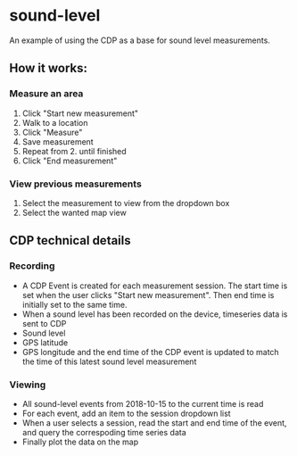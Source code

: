 # sound-level
An example of using the CDP as a base for sound level measurements.

## How it works:

### Measure an area
1. Click "Start new measurement"
2. Walk to a location
3. Click "Measure"
4. Save measurement
5. Repeat from 2. until finished
6. Click "End measurement"

### View previous measurements
1. Select the measurement to view from the dropdown box
2. Select the wanted map view


## CDP technical details

### Recording
 - A CDP Event is created for each measurement session. The start time is set when the user clicks "Start new measurement". Then end time is initially set to the same time.
 - When a sound level has been recorded on the device, timeseries data is sent to CDP
  - Sound level
  - GPS latitude
  - GPS longitude
  and the end time of the CDP event is updated to match the time of this latest sound level measurement

### Viewing
 - All sound-level events from 2018-10-15 to the current time is read
 - For each event, add an item to the session dropdown list
 - When a user selects a session, read the start and end time of the event, and query the correspoding time series data
 - Finally plot the data on the map


